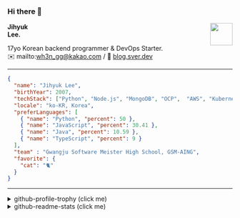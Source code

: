 ### Hi there 👋
<img src="https://github.githubassets.com/images/mona-loading-default.gif" width="50px" align="right">
</a>

**Jihyuk\
Lee.**

17yo Korean backend programmer & DevOps Starter.\
✉️ mailto:wh3n_gg@kakao.com
/ 
🔗 [blog.sver.dev](https://blog.sver.dev)

---

```json
{
  "name": "Jihyuk Lee",
  "birthYear": 2007,
  "techStack": ["Python", "Node.js", "MongoDB", "OCP",  "AWS", "Kubernetes"],
  "locale": "ko-KR, Korea",
  "preferLanguages": [
    { "name": "Python", "percent": 50 },
    { "name": "JavaScript", "percent": 30.41 },
    { "name": "Java", "percent": 10.59 },
    { "name": "TypeScript", "percent": 9 }
  ],
  "team" : "Gwangju Software Meister High School, GSM-AING",
  "favorite": {
    "cat": "🐈"
  }
}
```
---
<details>
  <summary>github-profile-trophy (click me)</summary>
  
![](https://github-profile-trophy.vercel.app/?username=withJihyuk&row=1&column=8&theme=nord)
  
</details>
<details>
  <summary>github-readme-stats (click me)</summary>
  
<!--START_SECTION:waka-->
![Code Time](http://img.shields.io/badge/Code%20Time-278%20hrs%2013%20mins-blue)

![Lines of code](https://img.shields.io/badge/%EC%A0%80%EB%8A%94%20%EC%97%AC%ED%83%9C%EA%B9%8C%EC%A7%80%20-260.1%20thousand%20%EC%A4%84%EC%9D%98%20%EC%BD%94%EB%93%9C%EB%A5%BC%20%EC%9E%91%EC%84%B1%ED%96%88%EC%96%B4%EC%9A%94.-blue)

**저는 저녁형 인간이에요. 🦉** 

```text
🌞 아침                     50 commits          ███░░░░░░░░░░░░░░░░░░░░░░   10.27 % 
🌆 낮　                     136 commits         ███████░░░░░░░░░░░░░░░░░░   27.93 % 
🌃 저녁                     230 commits         ████████████░░░░░░░░░░░░░   47.23 % 
🌙 밤　                     71 commits          ████░░░░░░░░░░░░░░░░░░░░░   14.58 % 
```


📊 **저는 이번주를 이렇게 시간을 보냈어요.** 

```text
🕑︎ Timezone: Asia/Seoul

💬 프로그래밍 언어들: 
Markdown                 1 hr 50 mins        █████████░░░░░░░░░░░░░░░░   36.52 % 
TypeScript               1 hr 34 mins        ████████░░░░░░░░░░░░░░░░░   31.14 % 
YAML                     1 hr 19 mins        ███████░░░░░░░░░░░░░░░░░░   26.13 % 
Docker                   11 mins             █░░░░░░░░░░░░░░░░░░░░░░░░   03.84 % 
Other                    4 mins              ░░░░░░░░░░░░░░░░░░░░░░░░░   01.37 % 

🔥 에디터들: 
VS Code                  3 hrs 30 mins       █████████████████░░░░░░░░   69.39 % 
Intellijidea             1 hr 32 mins        ████████░░░░░░░░░░░░░░░░░   30.61 % 

💻 운영 체제들: 
Windows                  5 hrs 3 mins        █████████████████████████   100.00 % 
```


 Last Updated on 27/03/2024 18:37:40 UTC
<!--END_SECTION:waka-->

</details>

</div>

